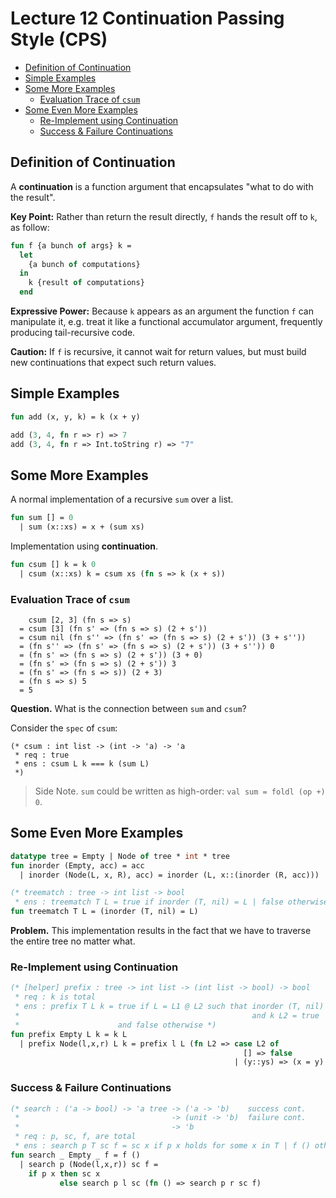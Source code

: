# Lecture 12 Continuation Passing Style (CPS)

<!-- START doctoc generated TOC please keep comment here to allow auto update -->
<!-- DON'T EDIT THIS SECTION, INSTEAD RE-RUN doctoc TO UPDATE -->


- [Definition of Continuation](#definition-of-continuation)
- [Simple Examples](#simple-examples)
- [Some More Examples](#some-more-examples)
  - [Evaluation Trace of `csum`](#evaluation-trace-of-csum)
- [Some Even More Examples](#some-even-more-examples)
  - [Re-Implement using Continuation](#re-implement-using-continuation)
  - [Success & Failure Continuations](#success--failure-continuations)

<!-- END doctoc generated TOC please keep comment here to allow auto update -->

## Definition of Continuation

A __continuation__ is a function argument that encapsulates "what to do with the result".

__Key Point:__ Rather than return the result directly, `f` hands the result off to `k`, as follow:

```sml
fun f {a bunch of args} k =
  let
    {a bunch of computations}
  in
    k {result of computations}
  end
```

__Expressive Power:__ Because `k` appears as an argument the function `f` can manipulate it, e.g. treat it like a functional accumulator argument, frequently producing tail-recursive code.

__Caution:__ If `f` is recursive, it cannot wait for return values, but must build new continuations that expect such return values.

## Simple Examples

```sml
fun add (x, y, k) = k (x + y)

add (3, 4, fn r => r) => 7
add (3, 4, fn r => Int.toString r) => "7"
```

## Some More Examples

A normal implementation of a recursive `sum` over a list.

```sml
fun sum [] = 0
  | sum (x::xs) = x + (sum xs)
```

Implementation using __continuation__.

```sml
fun csum [] k = k 0
  | csum (x::xs) k = csum xs (fn s => k (x + s))
```

### Evaluation Trace of `csum`

```
    csum [2, 3] (fn s => s)
  = csum [3] (fn s' => (fn s => s) (2 + s'))
  = csum nil (fn s'' => (fn s' => (fn s => s) (2 + s')) (3 + s''))
  = (fn s'' => (fn s' => (fn s => s) (2 + s')) (3 + s'')) 0
  = (fn s' => (fn s => s) (2 + s')) (3 + 0)
  = (fn s' => (fn s => s) (2 + s')) 3
  = (fn s' => (fn s => s)) (2 + 3)
  = (fn s => s) 5
  = 5
```

__Question.__ What is the connection between `sum` and `csum`?

Consider the `spec` of `csum`:

```
(* csum : int list -> (int -> 'a) -> 'a
 * req : true
 * ens : csum L k === k (sum L)
 *)
```

> Side Note. `sum` could be written as high-order: `val sum = foldl (op +) 0`.

## Some Even More Examples

```sml
datatype tree = Empty | Node of tree * int * tree
fun inorder (Empty, acc) = acc
  | inorder (Node(L, x, R), acc) = inorder (L, x::(inorder (R, acc)))

(* treematch : tree -> int list -> bool
 * ens : treematch T L = true if inorder (T, nil) = L | false otherwise *)
fun treematch T L = (inorder (T, nil) = L)
```

__Problem.__ This implementation results in the fact that we have to traverse the entire tree no matter what.

### Re-Implement using Continuation

```sml
(* [helper] prefix : tree -> int list -> (int list -> bool) -> bool
 * req : k is total
 * ens : prefix T L k = true if L = L1 @ L2 such that inorder (T, nil) = L1
 *                                                    and k L2 = true
 *                      and false otherwise *)
fun prefix Empty L k = k L
  | prefix Node(l,x,r) L k = prefix l L (fn L2 => case L2 of
                                                    [] => false
                                                  | (y::ys) => (x = y) andalso (prefix r ys k)
```

### Success & Failure Continuations

```sml
(* search : ('a -> bool) -> 'a tree -> ('a -> 'b)    success cont.
 *                                  -> (unit -> 'b)  failure cont.
 *                                  -> 'b
 * req : p, sc, f, are total
 * ens : search p T sc f = sc x if p x holds for some x in T | f () otherwise *)
fun search _ Empty _ f = f ()
  | search p (Node(l,x,r)) sc f =
    if p x then sc x
           else search p l sc (fn () => search p r sc f)
```

